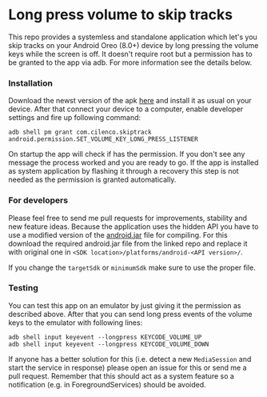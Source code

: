 # Long press volume to skip tracks
This repo provides a systemless and standalone application which let's you skip tracks on your Android Oreo (8.0+) device by long pressing the volume keys while the screen is off. It doesn't require root but a permission has to be granted to the app via adb. For more information see the details below.

### Installation
Download the newst version of the apk [here](https://github.com/Cilenco/skipTrackLongPressVolume/releases) and install it as usual on your device. After that connect your device to a computer, enable developer settings and fire up following command:

    adb shell pm grant com.cilenco.skiptrack android.permission.SET_VOLUME_KEY_LONG_PRESS_LISTENER

On startup the app will check if has the permission. If you don't see any message the process worked and you are ready to go. If the app is installed as system application by flashing it through a recovery this step is not needed as the permission is granted automatically.


### For developers
Please feel free to send me pull requests for improvements, stability and new feature ideas. Because the application uses the hidden API you have to use a modified version of the [android.jar](https://github.com/anggrayudi/android-hidden-api) file for compiling. For this download the required android.jar file from the linked repo and replace it with original one in `<SDK location>/platforms/android-<API version>/`.

If you change the `targetSdk` or `minimumSdk` make sure to use the proper file.

### Testing
You can test this app on an emulator by just giving it the permission as described above. After that you can send long press events of the volume keys to the emulator with following lines:

    adb shell input keyevent --longpress KEYCODE_VOLUME_UP
    adb shell input keyevent --longpress KEYCODE_VOLUME_DOWN


If anyone has a better solution for this (i.e. detect a new `MediaSession` and start the service in response) please open an issue for this or send me a pull request. Remember that this should act as a system feature so a notification (e.g. in ForegroundServices) should be avoided.

